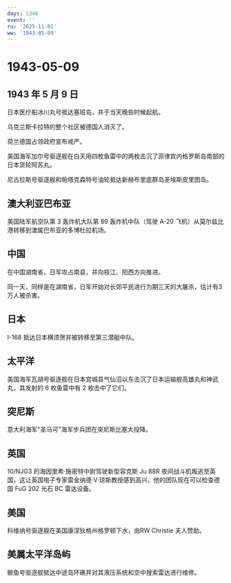 ```yaml
---
days: 1346
event: ''
ru: '2025-11-01'
ww: '1943-05-09'
---
```


# 1943-05-09

## 1943 年 5 月 9 日

日本医疗船冰川丸号抵达塞班岛，并于当天晚些时候起航。

乌克兰斯卡拉特的整个社区被德国人消灭了。

荷兰德国占领政府宣布戒严。

美国海军加尔号驱逐舰在白天用四枚鱼雷中的两枚击沉了菲律宾内格罗斯岛南部的日本货轮阿苏丸。

尼古拉斯号驱逐舰和帕塔克森特号油轮抵达新赫布里底群岛圣埃斯皮里图岛。

## 澳大利亚巴布亚

美国陆军航空队第 3 轰炸机大队第 89 轰炸机中队（驾驶 A-20
飞机）从莫尔兹比港转移到澳属巴布亚的多博杜拉机场。

## 中国

在中国湖南省，日军攻占南县，并向枝江、阳西方向推进。

同一天，同样是在湖南省，日军开始对长郊平民进行为期三天的大屠杀，估计有3万人被杀害。

## 日本

I-168 抵达日本横须贺并被转移至第三潜艇中队。

## 太平洋

美国海军瓦胡号驱逐舰在日本宫城县气仙沼以东击沉了日本运输舰高雄丸和神武丸，其发射的
6 枚鱼雷中有 2 枚击中了它们。

## 突尼斯

意大利海军"圣马可"海军步兵团在突尼斯比塞大投降。

## 英国

10/NJG3 的海因里希·施密特中尉驾驶新型容克斯 Ju 88R
夜间战斗机叛逃至英国，这让英国电子专家雷金纳德·V·琼斯教授感到高兴，他的团队现在可以检查德国
FuG 202 光石 BC 雷达设备。

## 美国

科维纳号驱逐舰在美国康涅狄格州格罗顿下水，由RW Christie 夫人赞助。

## 美属太平洋岛屿

鲸鱼号驱逐舰抵达中途岛环礁并对其液压系统和空中搜索雷达进行维修。
